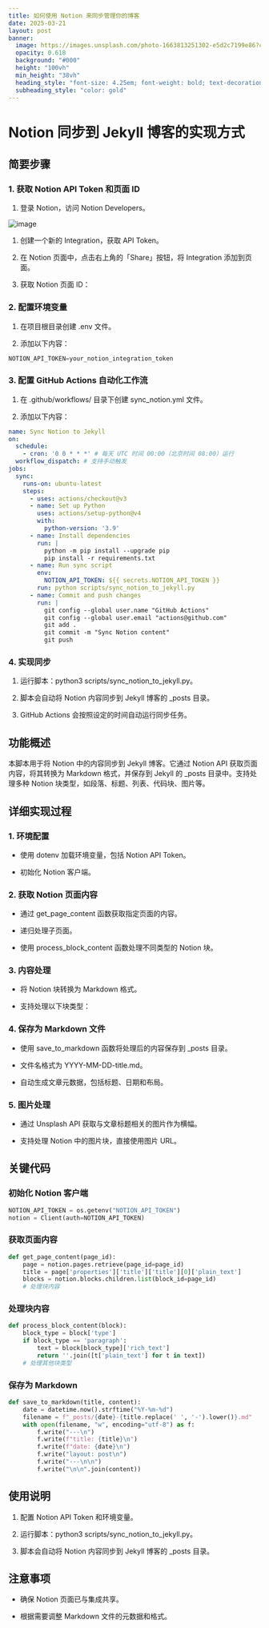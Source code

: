 ```yaml
---
title: 如何使用 Notion 来同步管理你的博客
date: 2025-03-21
layout: post
banner:
  image: https://images.unsplash.com/photo-1663813251302-e5d2c7199e86?crop=entropy&cs=tinysrgb&fit=max&fm=jpg&ixid=M3w2OTIwMzJ8MHwxfHJhbmRvbXx8fHx8fHx8fDE3NDI1MzEwMTR8&ixlib=rb-4.0.3&q=80&w=1080
  opacity: 0.618
  background: "#000"
  height: "100vh"
  min_height: "38vh"
  heading_style: "font-size: 4.25em; font-weight: bold; text-decoration: underline"
  subheading_style: "color: gold"
---
```


# Notion 同步到 Jekyll 博客的实现方式

## 简要步骤

### 1. 获取 Notion API Token 和页面 ID

1. 登录 Notion，访问 Notion Developers。

![image](https://prod-files-secure.s3.us-west-2.amazonaws.com/a7a0cc5a-89b9-4cda-8686-1fba0ca52f40/d19c1afe-dea5-4312-9333-786b0ba83054/image.png?X-Amz-Algorithm=AWS4-HMAC-SHA256&X-Amz-Content-Sha256=UNSIGNED-PAYLOAD&X-Amz-Credential=ASIAZI2LB466XA7J46QW%2F20250321%2Fus-west-2%2Fs3%2Faws4_request&X-Amz-Date=20250321T042334Z&X-Amz-Expires=3600&X-Amz-Security-Token=IQoJb3JpZ2luX2VjEEQaCXVzLXdlc3QtMiJHMEUCIQCeyoodYSVVncnjbpbhcA15uaDa%2BGRcuWdTZnmJ0KsGewIgOlRYdsSKBe4QnhoycmPJbZNu09u0G9iV3dfPng9RkOgqiAQInP%2F%2F%2F%2F%2F%2F%2F%2F%2F%2FARAAGgw2Mzc0MjMxODM4MDUiDAnzN7EZLdlBRlUGRCrcA3HrrMBF%2B0R1Dbsd8LiZyweflQFwtyi73z7%2B0fHG7KSzb1JZIhn0kG7vh6n11mzAAG%2BU%2FHT2VAZ9pyejs6ZkoGTI%2FxKkqRpfgmncOwGCCwJnvRKgi2uAsEn2f9694v6uh8rcQ3haMO5xjXOUd054Ly0nPtt9nA%2FcG5uIaUYNIEg0thOlp2GaV8luCUx%2FI880Hmz%2F0Rx3PFjcOnqLmDaHEDtJtVa4wV75GsgLLpEoKu8G95CvIIYUPnrAzx19KOyyFjI%2BS8zBaOhV0uqWxeXbebP97iKmwmA%2F0WeSzlhS7X3Y%2BV6gpr9JLq0bTGPZEM5r4%2BaSGfm76zZI3%2B%2BmDHGbe5xMiMk2nz4kiookgs5IeXJ2i3M4TeC%2B%2FF5IMfdFXvSvtUHVWHq2%2BLNGLNVw%2F6ih5O%2BjFCy6kNnreut%2FWqmXB%2BXqoyQnsQpiOGIrO4Bj7VmRtiK47vwlgT%2BYtKhVatil3pHzhkipiR7FKrzI0YSI3HyruwhkX06Cb4OqPoEAqq5MqtUGa%2BjFnTXDA6ysomkTMARKiqGPk87MGlLbK3qZWLDbXjmMG70OFnea7vl6OmQQ9SGOalt8iZdhpPc1AewZa8lTNdIA98jRD1gmswbEKX5SbYNkSP%2BLHAYgSxL1MJ65874GOqUBx2p03S2dvFZ2eNcP53RFbNTq4oZ6ab23iLtr2%2FrcRHeUsg4elNPGYNnSqTarPsIPZnKt6kOGdivXerEe603%2BIV3VshToenpfTXwZSOvgzEayrv8G64azcub88f8uCoNqm0uR%2FUpy%2FOB63WjcTZnMQQKPvHbhjuS0dPPF%2B8Kih6M5gIF6NGic%2B6UQH9Vzs1cbEfLwPADIJ1wxTN%2BRqS4yQca694Q5&X-Amz-Signature=02931d9074dc688a7278a7c4120722b99679b7e532c20cd4f9b4725a300d77ca&X-Amz-SignedHeaders=host&x-id=GetObject)

1. 创建一个新的 Integration，获取 API Token。

1. 在 Notion 页面中，点击右上角的「Share」按钮，将 Integration 添加到页面。

1. 获取 Notion 页面 ID：


### 2. 配置环境变量

1. 在项目根目录创建 .env 文件。

1. 添加以下内容：

```javascript
NOTION_API_TOKEN=your_notion_integration_token
```

### 3. 配置 GitHub Actions 自动化工作流

1. 在 .github/workflows/ 目录下创建 sync_notion.yml 文件。

1. 添加以下内容：

```yaml
name: Sync Notion to Jekyll
on:
  schedule:
    - cron: '0 0 * * *' # 每天 UTC 时间 00:00（北京时间 08:00）运行
  workflow_dispatch: # 支持手动触发
jobs:
  sync:
    runs-on: ubuntu-latest
    steps:
      - uses: actions/checkout@v3
      - name: Set up Python
        uses: actions/setup-python@v4
        with:
          python-version: '3.9'
      - name: Install dependencies
        run: |
          python -m pip install --upgrade pip
          pip install -r requirements.txt
      - name: Run sync script
        env:
          NOTION_API_TOKEN: ${{ secrets.NOTION_API_TOKEN }}
        run: python scripts/sync_notion_to_jekyll.py
      - name: Commit and push changes
        run: |
          git config --global user.name "GitHub Actions"
          git config --global user.email "actions@github.com"
          git add .
          git commit -m "Sync Notion content"
          git push
```

### 4. 实现同步

1. 运行脚本：python3 scripts/sync_notion_to_jekyll.py。

1. 脚本会自动将 Notion 内容同步到 Jekyll 博客的 _posts 目录。

1. GitHub Actions 会按照设定的时间自动运行同步任务。

## 功能概述

本脚本用于将 Notion 中的内容同步到 Jekyll 博客。它通过 Notion API 获取页面内容，将其转换为 Markdown 格式，并保存到 Jekyll 的 _posts 目录中。支持处理多种 Notion 块类型，如段落、标题、列表、代码块、图片等。

## 详细实现过程

### 1. 环境配置

- 使用 dotenv 加载环境变量，包括 Notion API Token。

- 初始化 Notion 客户端。

### 2. 获取 Notion 页面内容

- 通过 get_page_content 函数获取指定页面的内容。

- 递归处理子页面。

- 使用 process_block_content 函数处理不同类型的 Notion 块。

### 3. 内容处理

- 将 Notion 块转换为 Markdown 格式。

- 支持处理以下块类型：


### 4. 保存为 Markdown 文件

- 使用 save_to_markdown 函数将处理后的内容保存到 _posts 目录。

- 文件名格式为 YYYY-MM-DD-title.md。

- 自动生成文章元数据，包括标题、日期和布局。

### 5. 图片处理

- 通过 Unsplash API 获取与文章标题相关的图片作为横幅。

- 支持处理 Notion 中的图片块，直接使用图片 URL。

## 关键代码

### 初始化 Notion 客户端

```python
NOTION_API_TOKEN = os.getenv("NOTION_API_TOKEN")
notion = Client(auth=NOTION_API_TOKEN)
```

### 获取页面内容

```python
def get_page_content(page_id):
    page = notion.pages.retrieve(page_id=page_id)
    title = page['properties']['title']['title'][0]['plain_text']
    blocks = notion.blocks.children.list(block_id=page_id)
    # 处理块内容
```

### 处理块内容

```python
def process_block_content(block):
    block_type = block['type']
    if block_type == 'paragraph':
        text = block[block_type]['rich_text']
        return ''.join([t['plain_text'] for t in text])
    # 处理其他块类型
```

### 保存为 Markdown

```python
def save_to_markdown(title, content):
    date = datetime.now().strftime("%Y-%m-%d")
    filename = f"_posts/{date}-{title.replace(' ', '-').lower()}.md"
    with open(filename, "w", encoding="utf-8") as f:
        f.write("---\n")
        f.write(f"title: {title}\n")
        f.write(f"date: {date}\n")
        f.write("layout: post\n")
        f.write("---\n\n")
        f.write("\n\n".join(content))
```

## 使用说明

1. 配置 Notion API Token 和环境变量。

1. 运行脚本：python3 scripts/sync_notion_to_jekyll.py。

1. 脚本会自动将 Notion 内容同步到 Jekyll 博客的 _posts 目录。

## 注意事项

- 确保 Notion 页面已与集成共享。

- 根据需要调整 Markdown 文件的元数据和格式。